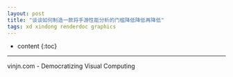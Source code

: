```yaml
---
layout: post
title: "谈谈如何制造一款将手游性能分析的门槛降低降低再降低"
tags: xd xindong renderdoc graphics
---
```


* content
{:toc}



----
vinjn.com - Democratizing Visual Computing